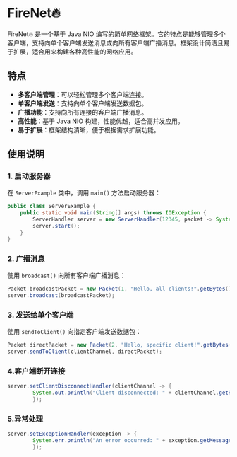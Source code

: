 # FireNet🔥

FireNet🔥 是一个基于 Java NIO 编写的简单网络框架。它的特点是能够管理多个客户端，支持向单个客户端发送消息或向所有客户端广播消息。框架设计简洁且易于扩展，适合用来构建各种高性能的网络应用。

## 特点
- **多客户端管理**：可以轻松管理多个客户端连接。
- **单客户端发送**：支持向单个客户端发送数据包。
- **广播功能**：支持向所有连接的客户端广播消息。
- **高性能**：基于 Java NIO 构建，性能优越，适合高并发应用。
- **易于扩展**：框架结构清晰，便于根据需求扩展功能。

## 使用说明

### 1. 启动服务器
在 `ServerExample` 类中，调用 `main()` 方法启动服务器：
```java
public class ServerExample {
    public static void main(String[] args) throws IOException {
        ServerHandler server = new ServerHandler(12345, packet -> System.out.printf("Received packet with ID: %s Data: %s%n",packet.getId(), packet.getDataWithString()));
        server.start();
    }
}
```

### 2. 广播消息
使用 `broadcast()` 向所有客户端广播消息：
```java
Packet broadcastPacket = new Packet(1, "Hello, all clients!".getBytes());
server.broadcast(broadcastPacket);
```

### 3. 发送给单个客户端
使用 `sendToClient()` 向指定客户端发送数据包：
```java
Packet directPacket = new Packet(2, "Hello, specific client!".getBytes());
server.sendToClient(clientChannel, directPacket);
```

### 4.客户端断开连接
```java
server.setClientDisconnectHandler(clientChannel -> {
        System.out.println("Client disconnected: " + clientChannel.getRemoteAddress());
        });
```

### 5.异常处理
```java
server.setExceptionHandler(exception -> {
        System.err.println("An error occurred: " + exception.getMessage());
        });
```